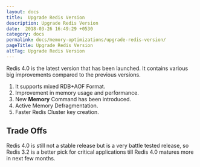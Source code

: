 ```yaml
---
layout: docs
title:  Upgrade Redis Version
description: Upgrade Redis Version
date:  2018-03-26 16:49:29 +0530
category: docs
permalink: docs/memory-optimizations/upgrade-redis-version/
pageTitle: Upgrade Redis Version
altTag: Upgrade Redis Version
---
```

Redis 4.0 is the latest version that has been launched. It contains various big improvements compared to the previous versions.

1. It supports mixed RDB+AOF Format.
1. Improvement in memory usage and performance.
1. New **Memory** Command has been introduced.
1. Active Memory Defragmentation.
1. Faster Redis Cluster key creation.

## Trade Offs

Redis 4.0 is still not a stable release but is a very battle tested release, so Redis 3.2 is a better pick for critical applications till Redis 4.0 matures more in next few months.
